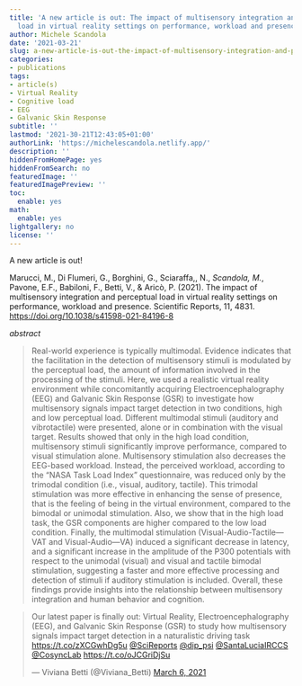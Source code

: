```yaml
---
title: 'A new article is out: The impact of multisensory integration and perceptual
  load in virtual reality settings on performance, workload and presence.'
author: Michele Scandola
date: '2021-03-21'
slug: a-new-article-is-out-the-impact-of-multisensory-integration-and-perceptual-load-in-virtual-reality-settings-on-performance-workload-and-presence
categories:
- publications
tags:
- article(s)
- Virtual Reality
- Cognitive load
- EEG
- Galvanic Skin Response
subtitle: ''
lastmod: '2021-30-21T12:43:05+01:00'
authorLink: 'https://michelescandola.netlify.app/'
description: ''
hiddenFromHomePage: yes
hiddenFromSearch: no
featuredImage: ''
featuredImagePreview: ''
toc:
  enable: yes
math:
  enable: yes
lightgallery: no
license: ''
---
```


A new article is out!

Marucci, M., Di Flumeri, G., Borghini, G., Sciaraffa,, N., *Scandola, M.*, Pavone, E.F., Babiloni, F., Betti, V., & Aricò, P. (2021). The impact of multisensory integration and perceptual load in virtual reality settings on performance, workload and presence. Scientific Reports, 11, 4831. https://doi.org/10.1038/s41598-021-84196-8

<!--more-->

*abstract*

> Real-world experience is typically multimodal. Evidence indicates that the facilitation in the detection of multisensory stimuli is modulated by the perceptual load, the amount of information involved in the processing of the stimuli. Here, we used a realistic virtual reality environment while concomitantly acquiring Electroencephalography (EEG) and Galvanic Skin Response (GSR) to investigate how multisensory signals impact target detection in two conditions, high and low perceptual load. Different multimodal stimuli (auditory and vibrotactile) were presented, alone or in combination with the visual target. Results showed that only in the high load condition, multisensory stimuli significantly improve performance, compared to visual stimulation alone. Multisensory stimulation also decreases the EEG-based workload. Instead, the perceived workload, according to the “NASA Task Load Index” questionnaire, was reduced only by the trimodal condition (i.e., visual, auditory, tactile). This trimodal stimulation was more effective in enhancing the sense of presence, that is the feeling of being in the virtual environment, compared to the bimodal or unimodal stimulation. Also, we show that in the high load task, the GSR components are higher compared to the low load condition. Finally, the multimodal stimulation (Visual-Audio-Tactile—VAT and Visual-Audio—VA) induced a significant decrease in latency, and a significant increase in the amplitude of the P300 potentials with respect to the unimodal (visual) and visual and tactile bimodal stimulation, suggesting a faster and more effective processing and detection of stimuli if auditory stimulation is included. Overall, these findings provide insights into the relationship between multisensory integration and human behavior and cognition.

<blockquote class="twitter-tweet"><p lang="en" dir="ltr">Our latest paper is finally out: Virtual Reality, Electroencephalography (EEG), and Galvanic Skin Response (GSR) to study how multisensory signals impact target detection in a naturalistic driving task <a href="https://t.co/zXCGwhDg5u">https://t.co/zXCGwhDg5u</a> <a href="https://twitter.com/SciReports?ref_src=twsrc%5Etfw">@SciReports</a> <a href="https://twitter.com/dip_psi?ref_src=twsrc%5Etfw">@dip_psi</a> <a href="https://twitter.com/SantaLuciaIRCCS?ref_src=twsrc%5Etfw">@SantaLuciaIRCCS</a> <a href="https://twitter.com/CosyncLab?ref_src=twsrc%5Etfw">@CosyncLab</a> <a href="https://t.co/oJCGriDjSu">https://t.co/oJCGriDjSu</a></p>&mdash; Viviana Betti (@Viviana_Betti) <a href="https://twitter.com/Viviana_Betti/status/1368088937332432901?ref_src=twsrc%5Etfw">March 6, 2021</a></blockquote> <script async src="https://platform.twitter.com/widgets.js" charset="utf-8"></script> 